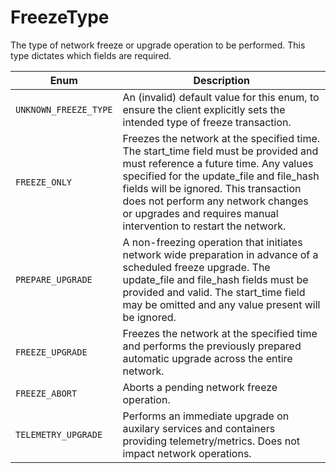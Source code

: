# FreezeType

The type of network freeze or upgrade operation to be performed. This type dictates which fields are required.

| Enum                  | Description                                                                                                                                                                                                                                                                                                                           |
| --------------------- | ------------------------------------------------------------------------------------------------------------------------------------------------------------------------------------------------------------------------------------------------------------------------------------------------------------------------------------- |
| `UNKNOWN_FREEZE_TYPE` | An (invalid) default value for this enum, to ensure the client explicitly sets the intended type of freeze transaction.                                                                                                                                                                                                               |
| `FREEZE_ONLY`         | Freezes the network at the specified time. The start\_time field must be provided and must reference a future time. Any values specified for the update\_file and file\_hash fields will be ignored. This transaction does not perform any network changes or upgrades and requires manual intervention to restart the network. |
| `PREPARE_UPGRADE`     | A non-freezing operation that initiates network wide preparation in advance of a scheduled freeze upgrade. The update\_file and file\_hash fields must be provided and valid. The start\_time field may be omitted and any value present will be ignored.                                                                       |
| `FREEZE_UPGRADE`      | Freezes the network at the specified time and performs the previously prepared automatic upgrade across the entire network.                                                                                                                                                                                                           |
| `FREEZE_ABORT`        | Aborts a pending network freeze operation.                                                                                                                                                                                                                                                                                            |
| `TELEMETRY_UPGRADE`   | Performs an immediate upgrade on auxilary services and containers providing telemetry/metrics. Does not impact network operations.                                                                                                                                                                                                    |
